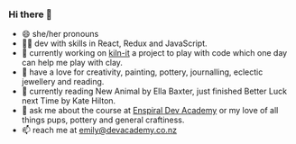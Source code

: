 ### Hi there 👋

- 😄 she/her pronouns
- 🧚🏼 dev with skills in React, Redux and JavaScript.
- 🔭 currently working on [kiln-it](https://github.com/emilyparkes/kiln-it) a project to play with code which one day can help me play with clay.
- 🎨 have a love for creativity, painting, pottery, journalling, eclectic jewellery and reading.
- 📖 currently reading New Animal by Ella Baxter, just finished Better Luck next Time by Kate Hilton.
- 💬 ask me about the course at [Enspiral Dev Academy](https://devacademy.co.nz/) or my love of all things pups, pottery and general craftiness. 
- 📫 reach me at emily@devacademy.co.nz

